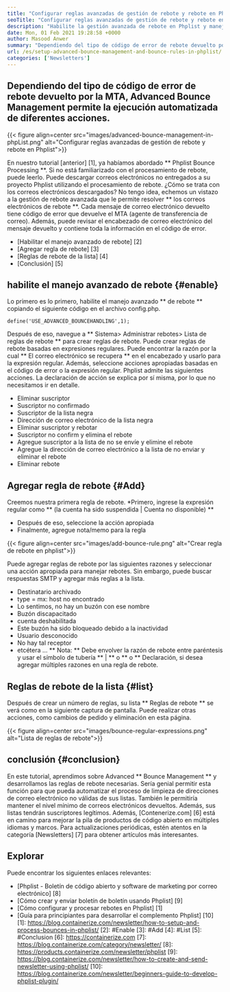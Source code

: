 ```yaml
---
title: "Configurar reglas avanzadas de gestión de rebote y rebote en Phplist" 
seoTitle: "Configurar reglas avanzadas de gestión de rebote y rebote en Phplist" 
description: "Habilite la gestión avanzada de rebote en Phplist y maneje los correos electrónicos de rebote. Cree reglas de rebote y automatice el proceso para tomar varias acciones en los mensajes devueltos." 
date: Mon, 01 Feb 2021 19:28:58 +0000
author: Masood Anwer
summary: "Dependiendo del tipo de código de error de rebote devuelto por la MTA, Advanced Bounce Management permite la ejecución automatizada de diferentes acciones." 
url: /es/setup-advanced-bounce-management-and-bounce-rules-in-phplist/
categories: ['Newsletters']
---
```


## Dependiendo del tipo de código de error de rebote devuelto por la MTA, Advanced Bounce Management permite la ejecución automatizada de diferentes acciones.

{{< figure align=center src="images/advanced-bounce-management-in-phpList.png" alt="Configurar reglas avanzadas de gestión de rebote y rebote en Phplist">}}

En nuestro tutorial [anterior] [1], ya habíamos abordado ** Phplist Bounce Processing **. Si no está familiarizado con el procesamiento de rebote, puede leerlo. Puede descargar correos electrónicos no entregados a su proyecto Phplist utilizando el procesamiento de rebote. ¿Cómo se trata con los correos electrónicos descargados? No tengo idea, echemos un vistazo a la gestión de rebote avanzada que le permite resolver ** los correos electrónicos de rebote **. Cada mensaje de correo electrónico devuelto tiene código de error que devuelve el MTA (agente de transferencia de correo). Además, puede revisar el encabezado de correo electrónico del mensaje devuelto y contiene toda la información en el código de error.
  * [Habilitar el manejo avanzado de rebote] [2]
  * [Agregar regla de rebote] [3]
  * [Reglas de rebote de la lista] [4]
  * [Conclusión] [5]

## habilite el manejo avanzado de rebote {#enable}
Lo primero es lo primero, habilite el manejo avanzado ** de rebote ** copiando el siguiente código en el archivo config.php.
```
define('USE_ADVANCED_BOUNCEHANDLING',1);
```
Después de eso, navegue a ** Sistema> Administrar rebotes> Lista de reglas de rebote ** para crear reglas de rebote.
Puede crear reglas de rebote basadas en expresiones regulares. Puede encontrar la razón por la cual ** El correo electrónico se recupera ** en el encabezado y usarlo para la expresión regular. Además, seleccione acciones apropiadas basadas en el código de error o la expresión regular. Phplist admite las siguientes acciones. La declaración de acción se explica por sí misma, por lo que no necesitamos ir en detalle.
  * Eliminar suscriptor
  * Suscriptor no confirmado
  * Suscriptor de la lista negra
  * Dirección de correo electrónico de la lista negra
  * Eliminar suscriptor y rebotar
  * Suscriptor no confirm y elimina el rebote
  * Agregue suscriptor a la lista de no se envíe y elimine el rebote
  * Agregue la dirección de correo electrónico a la lista de no enviar y eliminar el rebote
  * Eliminar rebote

## Agregar regla de rebote {#Add}
Creemos nuestra primera regla de rebote.
  *Primero, ingrese la expresión regular como ** (la cuenta ha sido suspendida | Cuenta no disponible) **
  * Después de eso, seleccione la acción apropiada
  * Finalmente, agregue nota/memo para la regla

{{< figure align=center src="images/add-bounce-rule.png" alt="Crear regla de rebote en phplist">}}

Puede agregar reglas de rebote por las siguientes razones y seleccionar una acción apropiada para manejar rebotes. Sin embargo, puede buscar respuestas SMTP y agregar más reglas a la lista.
  * Destinatario archivado
  * type = mx: host no encontrado
  * Lo sentimos, no hay un buzón con ese nombre
  * Buzón discapacitado
  * cuenta deshabilitada
  * Este buzón ha sido bloqueado debido a la inactividad
  * Usuario desconocido
  * No hay tal receptor
  * etcétera …
** Nota: ** Debe envolver la razón de rebote entre paréntesis y usar el símbolo de tubería ** | ** o ** o ** Declaración, si desea agregar múltiples razones en una regla de rebote.

## Reglas de rebote de la lista {#list}
Después de crear un número de reglas, su lista ** Reglas de rebote ** se verá como en la siguiente captura de pantalla. Puede realizar otras acciones, como cambios de pedido y eliminación en esta página.

{{< figure align=center src="images/bounce-regular-expressions.png" alt="Lista de reglas de rebote">}}


## conclusión {#conclusion}
En este tutorial, aprendimos sobre Advanced ** Bounce Management ** y desarrollamos las reglas de rebote necesarias. Sería genial permitir esta función para que pueda automatizar el proceso de limpieza de direcciones de correo electrónico no válidas de sus listas. También le permitiría mantener el nivel mínimo de correos electrónicos devueltos. Además, sus listas tendrán suscriptores legítimos.
Además, [Contenerize.com] [6] está en camino para mejorar la pila de productos de código abierto en múltiples idiomas y marcos. Para actualizaciones periódicas, estén atentos en la categoría [Newsletters] [7] para obtener artículos más interesantes.

## Explorar
Puede encontrar los siguientes enlaces relevantes:
  * [Phplist - Boletín de código abierto y software de marketing por correo electrónico] [8]
  * [Cómo crear y enviar boletín de boletín usando Phplist] [9]
  * [Cómo configurar y procesar rebotes en Phplist] [1]
  * [Guía para principiantes para desarrollar el complemento Phplist] [10]
[1]: https://blog.containerize.com/newsletter/how-to-setup-and-process-bounces-in-phplist/
[2]: #Enable
[3]: #Add
[4]: #List
[5]: #Conclusion
[6]: https://containerize.com
[7]: https://blog.containerize.com/category/newsletter/
[8]: https://products.containerize.com/newsletter/phplist
[9]: https://blog.containerize.com/newsletter/how-to-create-and-send-newsletter-using-phplist/
[10]: https://blog.containerize.com/newsletter/beginners-guide-to-develop-phplist-plugin/
